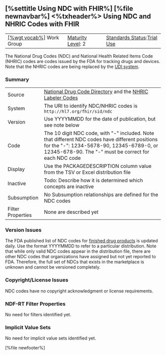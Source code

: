 \[%settitle Using NDC with FHIR%\]
\[%file newnavbar%\]
&lt;%txheader%&gt;
Using NDC and NHRIC Codes with FHIR
-----------------------------------

|                                                  |                                             |                                                                                      |
|--------------------------------------------------|---------------------------------------------|--------------------------------------------------------------------------------------|
| [\[%wgt vocab%\]](%5B%wg%20vocab%%5D) Work Group | [Maturity Level](versions.html#maturity): 2 | [Standards Status](versions.html#std-process):[Trial Use](versions.html#std-process) |

The National Drug Codes (NDC) and National Health Related Items Code (NHRIC) codes are codes issued by the FDA for tracking drugs and devices. Note that the NHRIC codes are being replaced by the [UDI system](http://www.fda.gov/MedicalDevices/DeviceRegulationandGuidance/UniqueDeviceIdentification/).

### Summary

|                   |                                                                                                                                                                                                               |
|-------------------|---------------------------------------------------------------------------------------------------------------------------------------------------------------------------------------------------------------|
| Source            | [National Drug Code Directory](http://www.fda.gov/Drugs/InformationOnDrugs/ucm142438.htm) and the [NHRIC Labeler Codes](http://www.fda.gov/ForIndustry/DataStandards/StructuredProductLabeling/ucm191017.htm) |
| System            | The URI to identify NDC/NHRIC codes is `http://hl7.org/fhir/sid/ndc`                                                                                                                                          |
| Version           | Use YYYYMMDD for the date of publication, but see note below                                                                                                                                                  |
| Code              | The 10 digit NDC code, with "-" included. Note that different NDC codes have different positions for the "-": 1234-5678-90, 12345-6789-0, or 12345-678-90. The "-" must be correct for each NDC code          |
| Display           | Use the PACKAGEDESCRIPTION column value from the TSV or Excel distribution file                                                                                                                               |
| Inactive          | Todo: Describe how it is determined which concepts are inactive                                                                                                                                               |
| Subsumption       | No Subsumption relationships are defined for the NDC codes                                                                                                                                                    |
| Filter Properties | None are described yet                                                                                                                                                                                        |

### Version Issues

The FDA published list of NDC codes for [finished drug products](http://www.fda.gov/Drugs/InformationOnDrugs/ucm142438.htm) is updated daily. Use the format YYYYMMDD to refer to a particular distribution. Note that while only valid NDC codes appear in the distribution file, there are other NDC codes that organizations have assigned but not yet reported to FDA. Therefore, the full set of NDCs that exists in the marketplace is unknown and cannot be versioned completely.

### Copyright/License Issues

NDC codes have no copyright acknowledgment or license requirements.

### NDF-RT Filter Properties

<span id="filters"></span>
No need for filters identified yet.

### Implicit Value Sets

No need for implicit value sets identified yet.

\[%file newfooter%\]
